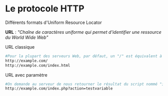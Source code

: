 # Le protocole HTTP
Différents formats d'Uniform Resource Locator

**URL** : *"Chaîne de caractères uniforme qui permet d'identifier une ressource du World Wide Web"*

URL classique
```bash
#Pour la plupart des serveurs Web, par défaut, un "/" est équivalent à "index.html". Cette option est configurable.
http://example.com/
http://example.com/index.html
```

URL avec paramètre
```bash
#On demande au serveur de nous retourner le résultat du script nommé "index.php".
http://example.com/index.php?action=testvariable
```